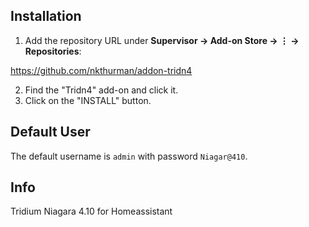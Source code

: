 
## Installation
1. Add the repository URL under **Supervisor → Add-on Store → ⋮ → Repositories**:

https://github.com/nkthurman/addon-tridn4

2. Find the "Tridn4" add-on and click it.
3. Click on the "INSTALL" button.


## Default User

The default username is `admin` with password `Niagar@410`.


## Info

Tridium Niagara 4.10 for Homeassistant
